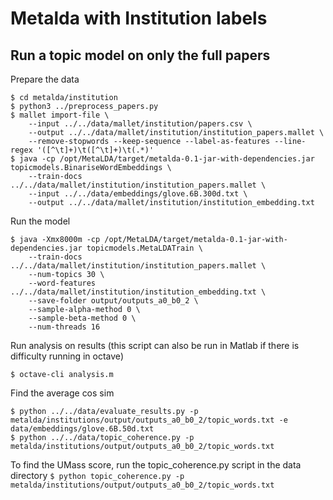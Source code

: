 # Metalda with Institution labels

## Run a topic model on only the full papers
Prepare the data
```
$ cd metalda/institution
$ python3 ../preprocess_papers.py
$ mallet import-file \
    --input ../../data/mallet/institution/papers.csv \
    --output ../../data/mallet/institution/institution_papers.mallet \
    --remove-stopwords --keep-sequence --label-as-features --line-regex '([^\t]+)\t([^\t]+)\t(.*)'
$ java -cp /opt/MetaLDA/target/metalda-0.1-jar-with-dependencies.jar topicmodels.BinariseWordEmbeddings \
    --train-docs ../../data/mallet/institution/institution_papers.mallet \
    --input ../../data/embeddings/glove.6B.300d.txt \
    --output ../../data/mallet/institution/institution_embedding.txt
```

Run the model
```
$ java -Xmx8000m -cp /opt/MetaLDA/target/metalda-0.1-jar-with-dependencies.jar topicmodels.MetaLDATrain \
    --train-docs ../../data/mallet/institution/institution_papers.mallet \
    --num-topics 30 \
    --word-features ../../data/mallet/institution/institution_embedding.txt \
    --save-folder output/outputs_a0_b0_2 \
    --sample-alpha-method 0 \
    --sample-beta-method 0 \
    --num-threads 16
```

Run analysis on results (this script can also be run in Matlab if there is difficulty running in octave)
```
$ octave-cli analysis.m
```


Find the average cos sim
```
$ python ../../data/evaluate_results.py -p metalda/institutions/output/outputs_a0_b0_2/topic_words.txt -e data/embeddings/glove.6B.50d.txt
$ python ../../data/topic_coherence.py -p metalda/institutions/output/outputs_a0_b0_2/topic_words.txt
```

To find the UMass score, run the topic_coherence.py script in the data directory
``
$ python topic_coherence.py -p metalda/institutions/output/outputs_a0_b0_2/topic_words.txt
``
